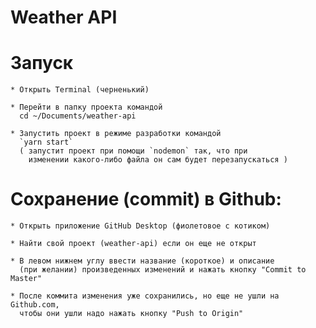 # Weather API

# Запуск

    * Открыть Terminal (черненький)

    * Перейти в папку проекта командой
      cd ~/Documents/weather-api

    * Запустить проект в режиме разработки командой
      `yarn start`
      ( запустит проект при помощи `nodemon` так, что при
        изменении какого-либо файла он сам будет перезапускаться )

# Сохранение (commit) в Github:

    * Открыть приложение GitHub Desktop (фиолетовое с котиком)

    * Найти свой проект (weather-api) если он еще не открыт

    * В левом нижнем углу ввести название (короткое) и описание
      (при желании) произведенных изменений и нажать кнопку "Commit to Master"

    * После коммита изменения уже сохранились, но еще не ушли на Github.com,
      чтобы они ушли надо нажать кнопку "Push to Origin"
